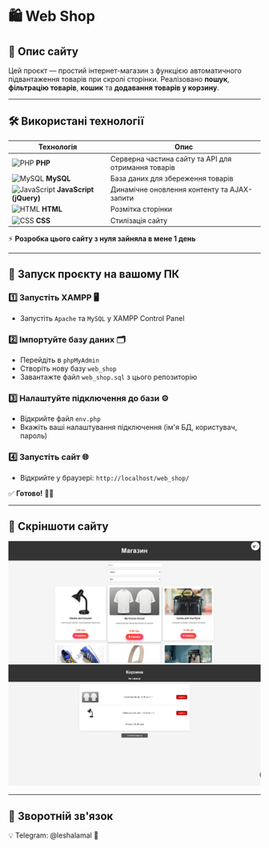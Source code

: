 # 🛍️ Web Shop  

## 📌 Опис сайту  
Цей проєкт — простий інтернет-магазин з функцією автоматичного підвантаження товарів при скролі сторінки. Реалізовано **пошук**, **фільтрацію товарів**, **кошик** та **додавання товарів у корзину**.  

---

## 🛠️ Використані технології  

| Технологія       | Опис  |
|------------------|------------------------------------------------------|
| ![PHP](https://img.icons8.com/color/30/php.png) **PHP** | Серверна частина сайту та API для отримання товарів |
| ![MySQL](https://img.icons8.com/color/30/mysql.png) **MySQL** | База даних для збереження товарів|
| ![JavaScript](https://img.icons8.com/color/30/javascript.png) **JavaScript (jQuery)** | Динамічне оновлення контенту та AJAX-запити |
| ![HTML](https://img.icons8.com/color/30/html-5.png) **HTML** | Розмітка сторінки |
| ![CSS](https://img.icons8.com/color/30/css3.png) **CSS** | Стилізація сайту |

⚡ **Розробка цього сайту з нуля зайняла в мене 1 день**  

---

## 🚀 Запуск проєкту на вашому ПК  

### 1️⃣ Запустіть XAMPP 🖥️  
   - Запустіть `Apache` та `MySQL` у XAMPP Control Panel  

### 2️⃣ Імпортуйте базу даних 🗂️  
   - Перейдіть в `phpMyAdmin`  
   - Створіть нову базу `web_shop`  
   - Завантажте файл `web_shop.sql` з цього репозиторію  

### 3️⃣ Налаштуйте підключення до бази ⚙️  
   - Відкрийте файл `env.php`  
   - Вкажіть ваші налаштування підключення (ім'я БД, користувач, пароль)  

### 4️⃣ Запустіть сайт 🌐  
   - Відкрийте у браузері: `http://localhost/web_shop/`  

✅ **Готово!** 🛒🎉  

---

## 📸 Скріншоти сайту  

![Головна сторінка](screenshots/homepage.jpg)  
![Кошик](screenshots/cart.jpg)

---

## 📩 Зворотній зв'язок  
💡 Telegram: @leshalamal 🚀

